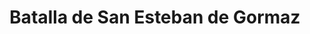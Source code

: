 ﻿---
title: "Batalla de San Esteban de Gormaz"
permalink: periodes_497.html
layout: periode
dataInici: 917
sidebar: periodes
pares:
  - 469:
    title: "Reconquista"
    dataInici: "(722)"
    dataFi: "(1492)"

fills:
jocsPrincipals:
jocsEscenaris:
jocsEpoca:
  - title: "La Reconquista: Edad Media S.VIII – XV"
    bggId: 120423
    escenari: "Gormaz"

jocsEpocaEscenaris:
---
